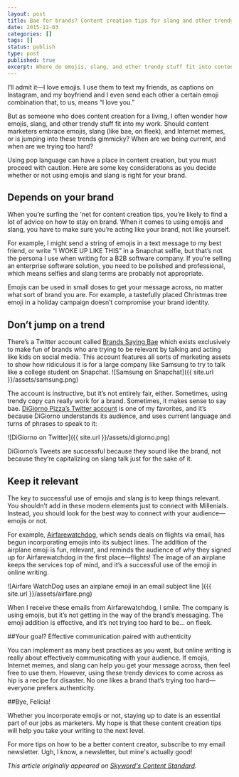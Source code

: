 ```yaml
---
layout: post
title: Bae for brands? Content creation tips for slang and other trendy stuff
date: 2015-12-03 
categories: []
tags: []
status: publish
type: post
published: true
excerpt: Where do emojis, slang, and other trendy stuff fit into content creation for brands? We explain when it’s appropriate to use “on fleek” and “bae.”
---
```

I’ll admit it—I love emojis. I use them to text my friends, as captions on Instagram, and my boyfriend and I even send each other a certain emoji combination that, to us, means “I love you.”

But as someone who does content creation for a living, I often wonder how emojis, slang, and other trendy stuff fit into my work. Should content marketers embrace emojis, slang (like bae, on fleek), and Internet memes, or is jumping into these trends gimmicky? When are we being current, and when are we trying too hard?

Using pop language can have a place in content creation, but you must proceed with caution. Here are some key considerations as you decide whether or not using emojis and slang is right for your brand.

## Depends on your brand
When you’re surfing the 'net for content creation tips, you’re likely to find a lot of advice on how to stay on brand. When it comes to using emojis and slang, you have to make sure you’re acting like your brand, not like yourself.

For example, I might send a string of emojis in a text message to my best friend, or write “I WOKE UP LIKE THIS” in a Snapchat selfie, but that’s not the persona I use when writing for a B2B software company. If you’re selling an enterprise software solution, you need to be polished and professional, which means selfies and slang terms are probably not appropriate.

Emojis can be used in small doses to get your message across, no matter what sort of brand you are. For example, a tastefully placed Christmas tree emoji in a holiday campaign doesn’t compromise your brand identity.

## Don’t jump on a trend 
There’s a Twitter account called [Brands Saying Bae](http://twitter.com/brandssayingbae) which exists exclusively to make fun of brands who are trying to be relevant by talking and acting like kids on social media. This account features all sorts of marketing assets to show how ridiculous it is for a large company like Samsung to try to talk like a college student on Snapchat.
![Samsung on Snapchat]({{ site.url }}/assets/samsung.png)

The account is instructive, but it’s not entirely fair, either. Sometimes, using trendy copy can really work for a brand. Sometimes, it makes sense to say bae. [DiGiorno Pizza’s Twitter account](https://twitter.com/DiGiornoPizza) is one of my favorites, and it’s because DiGiorno understands its audience, and uses current language and turns of phrases to speak to it:

![DiGiorno on Twitter]({{ site.url }}/assets/digiorno.png)

DiGiorno’s Tweets are successful because they sound like the brand, not because they’re capitalizing on slang talk just for the sake of it.

## Keep it relevant
The key to successful use of emojis and slang is to keep things relevant. You shouldn’t add in these modern elements just to connect with Millenials. Instead, you should look for the best way to connect with your audience—emojis or not.

For example, [Airfarewatchdog](http://airfarewatchdog.com/), which sends deals on flights via email, has begun incorporating emojis into its subject lines. The addition of the airplane emoji is fun, relevant, and reminds the audience of why they signed up for Airfarewatchdog in the first place—flights! The image of an airplane keeps the services top of mind, and it’s a successful use of the emoji in online writing.

![Airfare WatchDog uses an airplane emoji in an email subject line ]({{ site.url }}/assets/airfare.png)

When I receive these emails from Airfarewatchdog, I smile. The company is using emojis, but it’s not getting in the way of the brand’s messaging. The emoji addition is effective, and it’s not trying too hard to be… on fleek.

##Your goal? Effective communication paired with authenticity

You can implement as many best practices as you want, but online writing is really about effectively communicating with your audience. If emojis, Internet memes, and slang can help you get your message across, then feel free to use them. However, using these trendy devices to come across as hip is a recipe for disaster. No one likes a brand that’s trying too hard—everyone prefers authenticity.

##Bye, Felicia!

Whether you incorporate emojis or not, staying up to date is an essential part of our jobs as marketers. My hope is that these content creation tips will help you take your writing to the next level. 

For more tips on how to be a better content creator, subscribe to my email newsletter. Ugh, I know, a newsletter, but mine's actually good!

*This article originally appeared on [Skyword's Content Standard](http://www.skyword.com/contentstandard/for-storytellers/bae-for-brands-content-creation-tips-for-slang-and-other-trendy-stuff/).*
